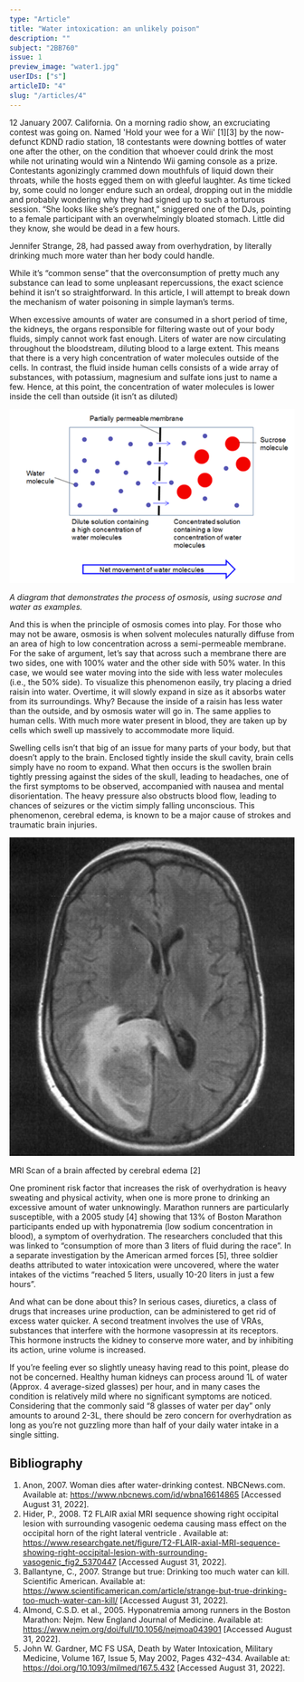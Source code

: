 ```yaml
---
type: "Article"
title: "Water intoxication: an unlikely poison"
description: ""
subject: "2BB760"
issue: 1
preview_image: "water1.jpg"
userIDs: ["s"]
articleID: "4"
slug: "/articles/4"
---
```


12 January 2007. California. On a morning radio show, an excruciating contest was going on. Named 'Hold your wee for a Wii' [1][3] by the now-defunct KDND radio station, 18 contestants were downing bottles of water one after the other, on the condition that whoever could drink the most while not urinating would win a Nintendo Wii gaming console as a prize. Contestants agonizingly crammed down mouthfuls of liquid down their throats, while the hosts egged them on with gleeful laughter. As time ticked by, some could no longer endure such an ordeal, dropping out in the middle and probably wondering why they had signed up to such a torturous session. “She looks like she’s pregnant,” sniggered one of the DJs, pointing to a female participant with an overwhelmingly bloated stomach. Little did they know, she would be dead in a few hours.

Jennifer Strange, 28, had passed away from overhydration, by literally drinking much more water than her body could handle.

While it’s “common sense” that the overconsumption of pretty much any substance can lead to some unpleasant repercussions, the exact science behind it isn’t so straightforward. In this article, I will attempt to break down the mechanism of water poisoning in simple layman’s terms.

When excessive amounts of water are consumed in a short period of time, the kidneys, the organs responsible for filtering waste out of your body fluids, simply cannot work fast enough. Liters of water are now circulating throughout the bloodstream, diluting blood to a large extent. This means that there is a very high concentration of water molecules outside of the cells. In contrast, the fluid inside human cells consists of a wide array of substances, with potassium, magnesium and sulfate ions just to name a few. Hence, at this point, the concentration of water molecules is lower inside the cell than outside (it isn’t as diluted)

![Osmosis](./../images/issue1/biochem/osmosis.png)
<div class="centre"><em>A diagram that demonstrates the process of osmosis, using sucrose and water as examples.</em></div>

And this is when the principle of osmosis comes into play. For those who may not be aware, osmosis is when solvent molecules naturally diffuse from an area of high to low concentration across a semi-permeable membrane. For the sake of argument, let’s say that across such a membrane there are two sides, one with 100% water and the other side with 50% water. In this case, we would see water moving into the side with less water molecules (i.e., the 50% side). To visualize this phenomenon easily, try placing a dried raisin into water. Overtime, it will slowly expand in size as it absorbs water from its surroundings. Why? Because the inside of a raisin has less water than the outside, and by osmosis water will go in. The same applies to human cells. With much more water present in blood, they are taken up by cells which swell up massively to accommodate more liquid.

Swelling cells isn’t that big of an issue for many parts of your body, but that doesn’t apply to the brain. Enclosed tightly inside the skull cavity, brain cells simply have no room to expand. What then occurs is the swollen brain tightly pressing against the sides of the skull, leading to headaches, one of the first symptoms to be observed, accompanied with nausea and mental disorientation. The heavy pressure also obstructs blood flow, leading to chances of seizures or the victim simply falling unconscious. This phenomenon, cerebral edema, is known to be a major cause of strokes and traumatic brain injuries.  	 
 
![Cerebral edema](./../images/issue1/biochem/Cerebraledema.jpg)
<div class="centre">MRI Scan of a brain affected by cerebral edema [2]</em></div>

One prominent risk factor that increases the risk of overhydration is heavy sweating and physical activity, when one is more prone to drinking an excessive amount of water unknowingly. Marathon runners are particularly susceptible, with a 2005 study [4] showing that 13% of Boston Marathon participants ended up with hyponatremia (low sodium concentration in blood), a symptom of overhydration. The researchers concluded that this was linked to “consumption of more than 3 liters of fluid during the race”. In a separate investigation by the American armed forces [5], three soldier deaths attributed to water intoxication were uncovered, where the water intakes of the victims “reached 5 liters, usually 10-20 liters in just a few hours”. 

And what can be done about this? In serious cases, diuretics, a class of drugs that increases urine production, can be administered to get rid of excess water quicker. A second treatment involves the use of VRAs, substances that interfere with the hormone vasopressin at its receptors. This hormone instructs the kidney to conserve more water, and by inhibiting its action, urine volume is increased. 

If you’re feeling ever so slightly uneasy having read to this point, please do not be concerned. Healthy human kidneys can process around 1L of water (Approx. 4 average-sized glasses) per hour, and in many cases the condition is relatively mild where no significant symptoms are noticed. Considering that the commonly said “8 glasses of water per day” only amounts to around 2-3L, there should be zero concern for overhydration as long as you’re not guzzling more than half of your daily water intake in a single sitting.

<div id="bibliography">
<h2>Bibliography</h2>

1. Anon, 2007. Woman dies after water-drinking contest. NBCNews.com. Available at: https://www.nbcnews.com/id/wbna16614865 [Accessed August 31, 2022]. 
2. Hider, P., 2008. T2 FLAIR axial MRI sequence showing right occipital lesion with surrounding vasogenic oedema causing mass effect on the occipital horn of the right lateral ventricle . Available at: https://www.researchgate.net/figure/T2-FLAIR-axial-MRI-sequence-showing-right-occipital-lesion-with-surrounding-vasogenic_fig2_5370447 [Accessed August 31, 2022]. 
3. Ballantyne, C., 2007. Strange but true: Drinking too much water can kill. Scientific American. Available at: https://www.scientificamerican.com/article/strange-but-true-drinking-too-much-water-can-kill/ [Accessed August 31, 2022]. 
4. Almond, C.S.D. et al., 2005. Hyponatremia among runners in the Boston Marathon: Nejm. New England Journal of Medicine. Available at: https://www.nejm.org/doi/full/10.1056/nejmoa043901 [Accessed August 31, 2022]. 
5. John W. Gardner, MC FS USA, Death by Water Intoxication, Military Medicine, Volume 167, Issue 5, May 2002, Pages 432–434. Available at: https://doi.org/10.1093/milmed/167.5.432 [Accessed August 31, 2022]. 

</div>